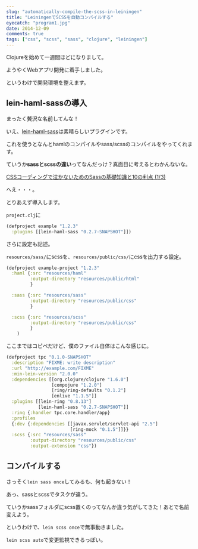 ```yaml
---
slug: "automatically-compile-the-scss-in-leiningen"
title: "LeiningenでSCSSを自動コンパイルする"
eyecatch: "program1.jpg"
date: 2014-12-09
comments: true
tags: ["css", "scss", "sass", "clojure", "leiningen"]
---
```


Clojureを始めて一週間ほどになりまして。

ようやくWebアプリ開発に着手しました。

というわけで開発環境を整えます。

## lein-haml-sassの導入

まったく贅沢な名前してんな！

いえ、[lein-haml-sass](https://github.com/rtircher/lein-haml-sass)は素晴らしいプラグインです。

これを使うとなんとhamlのコンパイルやsass/scssのコンパイルをやってくれます。

ていうか**sassとscssの違い**ってなんだっけ？真面目に考えるとわかんないな。

[CSSコーディングで泣かないためのSassの基礎知識と10の利点 (1/3)](http://www.atmarkit.co.jp/ait/articles/1402/17/news102.html#02)

へえ・・・。

とりあえず導入します。

`project.clj`に

``` clj
(defproject example "1.2.3"
  :plugins [[lein-haml-sass "0.2.7-SNAPSHOT"]])
```

さらに設定も記述。

`resources/sass/`にscssを、`resources/public/css/`にcssを出力する設定。

``` clj
(defproject example-project "1.2.3"
  :haml {:src "resources/haml"
         :output-directory "resources/public/html"
         }

  :sass {:src "resources/sass"
         :output-directory "resources/public/css"
         }

  :scss {:src "resources/scss"
         :output-directory "resources/public/css"
         }
    )
```

ここまではコピペだけど、僕のファイル自体はこんな感じに。

``` clj
(defproject tpc "0.1.0-SNAPSHOT"
  :description "FIXME: write description"
  :url "http://example.com/FIXME"
  :min-lein-version "2.0.0"
  :dependencies [[org.clojure/clojure "1.6.0"]
                 [compojure "1.2.0"]
                 [ring/ring-defaults "0.1.2"]
                 [enlive "1.1.5"]]
  :plugins [[lein-ring "0.8.13"]
            [lein-haml-sass "0.2.7-SNAPSHOT"]]
  :ring {:handler tpc.core.handler/app}
  :profiles
  {:dev {:dependencies [[javax.servlet/servlet-api "2.5"]
                        [ring-mock "0.1.5"]]}}
  :scss {:src "resources/sass"
         :output-directory "resources/public/css"
         :output-extension "css"})
```

## コンパイルする

さっそく`lein sass once`してみるも、何も起きない！

あっ、sassとscssでタスクが違う。

ていうかsassフォルダにscss置くのってなんか違う気がしてきた！あとで名前変えよう。

というわけで、`lein scss once`で無事動きました。

`lein scss auto`で変更監視できるっぽい。
